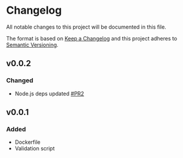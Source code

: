 # Changelog

All notable changes to this project will be documented in this file.

The format is based on [Keep a Changelog][keepachangelog] and this project adheres to [Semantic Versioning][semver].

## v0.0.2

### Changed

- Node.js deps updated [#PR2]

[#PR2]:https://github.com/512k/openrpc-validator-docker/pull/2

## v0.0.1

### Added

- Dockerfile
- Validation script

[keepachangelog]:https://keepachangelog.com/en/1.0.0/
[semver]:https://semver.org/spec/v2.0.0.html
